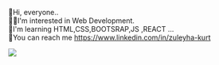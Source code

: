 👋Hi, everyone.. <br>
💁‍♀️I'm interested in Web Development. <br>
🎈I'm learning HTML,CSS,BOOTSRAP,JS ,REACT ... <br>
🎨You can reach me https://www.linkedin.com/in/zuleyha-kurt


 <img src="https://github-readme-stats.vercel.app/api?username=ZuleyhaKurt&&show_icons=true&title_color=ffffff&icon_color=bb2acf&text_color=daf7dc&bg_color=151515">
